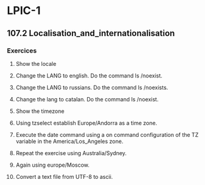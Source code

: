 # LPIC-1


## 107.2 Localisation_and_internationalisation

### Exercices


1. Show the locale

2. Change the LANG to english. Do the command ls /noexist.

3. Change the LANG to russians. Do the command ls /noexists.

4. Change the lang to catalan. Do the command ls /noexist.

5. Show the timezone

6. Using tzselect establish Europe/Andorra as a time zone.

7. Execute the date command using a on command configuration of the TZ variable in the America/Los_Angeles zone.

8. Repeat the exercise using Australia/Sydney.

9. Again using europe/Moscow.

10. Convert a text file from UTF-8 to ascii.
